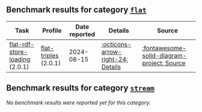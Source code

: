 ## Benchmark results for category [`flat`](https://w3id.org/riverbench/v/2.1.0/categories/flat)

Task | Profile | Date reported | Details | Source
--- | --- | --- | --- | ---
[flat-rdf-store-loading](https://w3id.org/riverbench/v/2.1.0/tasks/flat-rdf-store-loading) (2.0.1) | [flat-triples](https://w3id.org/riverbench/v/2.1.0/profiles/flat-triples) (2.0.1) | 2024-08-15 | [:octicons-arrow-right-24: Details](https://w3id.org/riverbench/v/2.1.0/tasks/flat-rdf-store-loading/results#RAyFZlqsYQ_w-j5cah_gI8WBIZxiVSM4ocWHD_tnyjLxs) | [:fontawesome-solid-diagram-project: Source](https://w3id.org/np/RAyFZlqsYQ_w-j5cah_gI8WBIZxiVSM4ocWHD_tnyjLxs)


## Benchmark results for category [`stream`](https://w3id.org/riverbench/v/2.1.0/categories/stream)

_No benchmark results were reported yet for this category._



